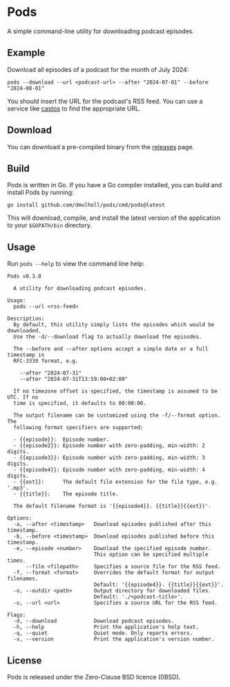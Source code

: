 # Pods

[1]: https://castos.com/tools/find-podcast-rss-feed/
[2]: https://github.com/dmulholl/pods/releases


A simple command-line utility for downloading podcast episodes.


## Example

Download all episodes of a podcast for the month of July 2024:

```
pods --download --url <podcast-url> --after "2024-07-01" --before "2024-08-01"
```

You should insert the URL for the podcast's RSS feed.
You can use a service like [castos][1] to find the appropriate URL.


## Download

You can download a pre-compiled binary from the [releases][2] page.


## Build

Pods is written in Go. If you have a Go compiler installed, you can build and install Pods by running:

```
go install github.com/dmulholl/pods/cmd/pods@latest
```

This will download, compile, and install the latest version of the application to your `$GOPATH/bin` directory.


## Usage

Run `pods --help` to view the command line help:

```
Pods v0.3.0

  A utility for downloading podcast episodes.

Usage:
  pods --url <rss-feed>

Description:
  By default, this utility simply lists the episodes which would be downloaded.
  Use the -d/--download flag to actually download the episodes.

  The --before and --after options accept a simple date or a full timestamp in
  RFC-3339 format, e.g.

    --after "2024-07-31"
    --after "2024-07-31T13:59:00+02:00"

  If no timezone offset is specified, the timestamp is assumed to be UTC. If no
  time is specified, it defaults to 00:00:00.

  The output filename can be customized using the -f/--format option. The
  following format specifiers are supported:

  - {{episode}}:  Episode number.
  - {{episode2}}: Episode number with zero-padding, min-width: 2 digits.
  - {{episode3}}: Episode number with zero-padding, min-width: 3 digits.
  - {{episode4}}: Episode number with zero-padding, min-width: 4 digits.
  - {{ext}}:      The default file extension for the file type, e.g. '.mp3'.
  - {{title}}:    The episode title.

  The default filename format is '{{episode4}}. {{title}}{{ext}}'.

Options:
  -a, --after <timestamp>   Download episodes published after this timestamp.
  -b, --before <timestamp>  Download episodes published before this timestamp.
  -e, --episode <number>    Download the specified episode number.
                            This option can be specified multiple times.
      --file <filepath>     Specifies a source file for the RSS feed.
  -f, --format <format>     Overrides the default format for output filenames.
                            Default: '{{episode4}}. {{title}}{{ext}}'.
  -o, --outdir <path>       Output directory for downloaded files.
                            Default: './<podcast-title>'.
  -u, --url <url>           Specifies a source URL for the RSS feed.

Flags:
  -d, --download            Download podcast episodes.
  -h, --help                Print the application's help text.
  -q, --quiet               Quiet mode. Only reports errors.
  -v, --version             Print the application's version number.
```

## License

Pods is released under the Zero-Clause BSD licence (0BSD).
